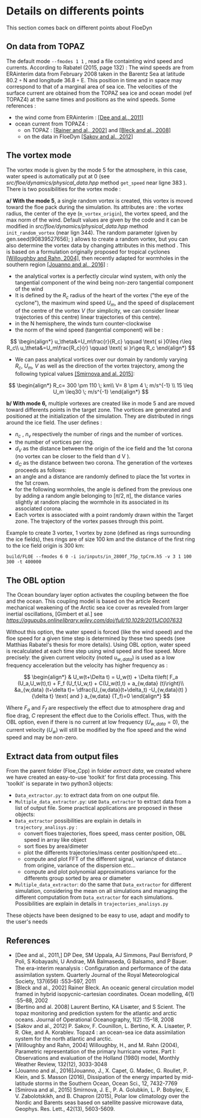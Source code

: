 # Details on differents points
<a name="subseclatex"></a>

This section comes back on different points about FloeDyn

## On data from TOPAZ

The default mode `--fmodes 1 1` , read a file containting wind speed and currents. According to Rabatel (2015, page 132) :
The wind speeds are from ERAinterim data from February 2008 taken in the Barentz Sea at latitude 80.2 ◦ N and longitude 36.8 ◦ E. This position in time and in space may correspond to that of a marginal area of sea ice. The velocities of the surface current are obtained from the TOPAZ sea ice and ocean model (ref TOPAZ4) at the same times and positions as the wind speeds.
Some references :
* the wind come from ERAinterim : [[Dee and al., 2011]](#References)
* ocean current from TOPAZ4 : 
	+ on TOPAZ : [[Rainer and al., 2002]](#References) and [[Bleck and al., 2008]](#References)
	+ on the data in FloeDyn [[Sakov and al., 2012]](#References)
## The vortex mode

The vortex mode is given by the mode 5 for the atmosphere, in this case, water speed is automatically put at 0 (see *src/floe/dynamics/physical_data.hpp* method `get_speed` near ligne 383 ). There is two possibilities for the vortex mode :

__a/ With the mode 5__, a single random vortex is created, this vortex is moved toward the floe pack during the simulation. Its attributes are : the vortex radius, the center of the eye (`m_vortex_origin`), the vortex speed, and the max norm of the wind. Default values are given by the code and it can be modified in *src/floe/dynamics/physical_data.hpp* method `init_random_vortex` (near lign 344). The random parameter (given by gen.seed(90839527656); ) allows to create a random vortex, but you can also determine the vortex data by changing attributes in this method . This is based on a formulation originally proposed for tropical cyclones [[Willoughby and Rahn, 2004]](#References), then recently adapted for wormholes in the southern region [[Jouanno and al., 2016]](#References) :
* the analytical vortex is a perfectly circular wind system, with only the tangential component of the wind being non-zero
tangential component of the wind
* It is defined by the $R_c$ radius of the heart of the vortex ("the eye of the cyclone"), the maximum wind speed $U_m$, and the speed of displacement of the centre of the vortex $V$ (for simplicity, we can consider linear trajectories of this centre)
linear trajectories of this centre).
* in the N hemisphere, the winds turn counter-clockwise
* the norm of the wind speed (tangential component) will be :
	
$$
\begin{align*}
    u_\theta&=U_m\frac{r}{R_c} \qquad \text{ si }0\leq r\leq R_c\\
    u_\theta&=U_m\frac{R_c}{r} \qquad \text{ si }r\geq R_c
\end{align*}
$$


* We can pass analytical vortices over our domain by randomly varying
$R_c$, $U_m$, $V$ as well as the direction of the vortex trajectory, among the following typical values [[Smirnova and al. 2015]](#References):

$$
\begin{align*}
    R_c= 300 \pm 110 \; km\\
    V= 8 \pm 4 \; m/s^{-1} \\
    15 \leq U_m \leq30  \; m/s^{-1} 
\end{align*}
$$

__b/ With mode 6,__ multiple vortexes are created like in mode 5 and are moved toward differents points in the target zone. The vortices are generated and positioned at the initialization of the simulation. They are distributed in rings around the ice field. The user defines :
* $n_c$ , $n_v$ respectively the number of rings and the number of vortices.
* the number of vortices per ring.
* $d_V$ as the distance between the origin of the ice field and the 1st corona (no vortex
can be closer to the field than d V ).
* $d_C$ as the distance between two corona.
The generation of the vortexes proceeds as follows:
* an angle and a distance are randomly defined to place the 1st vortex in the 1st
crown.
* for the following wormholes, the angle is defined from the previous one by adding a random angle belonging to $[\pi/2,\pi]$, the distance varies slightly at random placing the wormhole in its associated in its associated corona.
* Each vortex is associated with a point randomly drawn within the Target zone. The trajectory of the vortex passes through this point.
	
Example to create 3 vortex, 1 vortex by zone (defined as rings surrounding the ice fields), thes rings are of size 100 km and the distance of the first ring to the ice field origin is 300 km: 
```
build/FLOE --fmodes 6 0 -i io/inputs/in_2800f_75p_tpCrm.h5 -v 3 1 100 300 -t 400000
```


## The OBL option

The Ocean boundary layer option activates the coupling between the floe and the ocean. This coupling model is based on the article Recent mechanical weakening of the Arctic sea ice cover as revealed from larger inertial oscillations, [Gimbert et al.]
 see *https://agupubs.onlinelibrary.wiley.com/doi/full/10.1029/2011JC007633*


Without this option, the water speed is forced (like the wind speed) and the floe speed for a given time step is determined by these two speeds (see Matthias Rabatel's thesis for more details).
Using OBL option, water speed is recalculated at each time step using wind speed and floe speed. More precisely: the given current velocity (noted $u_{w,data}$) is used as a low frequency acceleration but the velocity has higher frequency as :

$$
\begin{align*}
&    U_w(t+\Delta t) = U_w(t) + \Delta t\left( F_a (U_a,U_w(t),t) + F_f (U_f,U_w,t) + C(U_w(t),t) + a_{w,data} (t)\right)\\
&a_{w,data} (t+\delta t)= \dfrac{U_{w,data}(t+\delta_t) -U_{w,data}(t) }{\delta t}
\text{ and } a_{w,data} (T_f)=0
\end{align*}
$$

Where $F_a$ and $F_f$ are respectively the effect due to atmosphere drag and floe drag, $C$ represent the effect due to the Coriolis effect.
Thus, with the OBL option, even if there is no current at low frequency ($U_{w,data}= 0$), the current velocity ($U_w$) will still be modified by the floe speed and the wind speed and may be non-zero.

## Extract data from output files

From the parent folder (Floe_Cpp) in folder *extract data*, we created where we have created an easy-to-use 'toolkit' for first data processing. 
This 'toolkit' is separate in two python3 objects:
* `Data_extractor.py`: to extract data from on one output file.
* `Multiple_data_extractor.py`: use `Data_extractor` to extract data from a list of output file. 
Some practical applications are proposed in these objects:
* `Data_extractor` possibilities are explain in details in `trajectory_analisys.py` :
	+ convert floes trajectories, floes speed, mass center position, OBL speed in array like object
	+ sort floes by area/dimeter
	+ plot the differents trajectories/mass center position/speed etc...
	+ compute and plot FFT of the different signal, variance of distance from origine, variance of the dispersion etc...
	+ compute and plot polynomial approximations variance for the differents group sorted by area or diameter
* `Multiple_data_extractor`: do the same that `Data_extractor` for different simulation, considering the mean on all simulations and managing the different computation from `Data_extractor` for each simulations. Possibilities are explain in details in `trajectories_analisys.py`

These objects have been designed to be easy to use, adapt and modify to the user's needs

## References 

* [Dee and al., 2011,] DP Dee, SM Uppala, AJ Simmons, Paul Berrisford, P Poli, S Kobayashi, U Andrae, MA Balmaseda, G Balsamo, and P Bauer. The era-interim reanalysis : Conﬁguration and performance of the data assimilation system. Quarterly Journal of the Royal Meteorological Society, 137(656) :553–597, 2011
* [Bleck and al., 2002] Rainer Bleck. An oceanic general circulation model framed in hybrid isopycnic-cartesian coordinates. Ocean modelling, 4(1) :55–88, 2002
* [Bertino and al.  2008] Laurent Bertino, KA Lisæter, and S Scient. The topaz monitoring and prediction system for the atlantic and arctic oceans. Journal of Operational Oceanography, 1(2) :15–18, 2008
* [Sakov and al., 2012] P. Sakov, F. Counillon, L. Bertino, K. A. Lisaeter, P. R. Oke, and A. Korablev. Topaz4 : an ocean-sea ice data assimilation system for the north atlantic and arctic.
* [Willoughby and Rahn, 2004] Willoughby, H., and M. Rahn (2004), Parametric representation of the primary hurricane vortex. Part
I: Observations and evaluation of the Holland (1980) model, Monthly Weather Review, 132(12),
3033-3048
* [Jouanno and al., 2016]Jouanno, J., X. Capet, G. Madec, G. Roullet, P. Klein, and S. Masson (2016), Dissipation of the energy
imparted by mid-latitude storms in the Southern Ocean, Ocean Sci., 12, 7432-7769
* [Smirova and al., 2015] Smirnova, J. E., P. A. Golubkin, L. P. Bobylev, E. V. Zabolotskikh, and B. Chapron (2015), Polar low
climatology over the Nordic and Barents seas based on satellite passive microwave data, Geophys.
Res. Lett., 42(13), 5603-5609.

